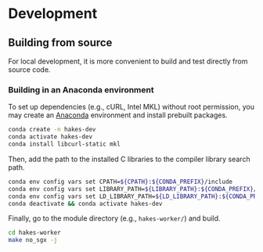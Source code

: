 # Development

## Building from source

For local development, it is more convenient to build and test directly from source code.

### Building in an Anaconda environment

To set up dependencies (e.g., cURL, Intel MKL) without root permission, you may create an [Anaconda](https://www.anaconda.com/download/success) environment and install prebuilt packages.

```bash
conda create -n hakes-dev
conda activate hakes-dev
conda install libcurl-static mkl
```

Then, add the path to the installed C libraries to the compiler library search path.

```bash
conda env config vars set CPATH=${CPATH}:${CONDA_PREFIX}/include
conda env config vars set LIBRARY_PATH=${LIBRARY_PATH}:${CONDA_PREFIX}/lib
conda env config vars set LD_LIBRARY_PATH=${LD_LIBRARY_PATH}:${CONDA_PREFIX}/lib
conda deactivate && conda activate hakes-dev
```

Finally, go to the module directory (e.g., `hakes-worker/`) and build.

```bash
cd hakes-worker
make no_sgx -j
```
